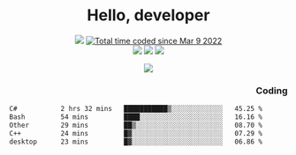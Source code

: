 # <div align='center' >Hello, developer</div>

<div align='center'>
  <a ><img src="https://img.shields.io/badge/dynamic/json?url=https%3A%2F%2Fapi.swo.moe%2Fstats%2Fgithub%2FFree-Aaron-Li&query=count&color=181717&label=GitHub&labelColor=282c34&logo=github&suffix=+follows&cacheSeconds=3600"></a>
  <a href="https://wakatime.com/@fe40087f-8eae-48dc-9950-ad0633db1591"><img src="https://wakatime.com/badge/user/fe40087f-8eae-48dc-9950-ad0633db1591.svg" alt="Total time coded since Mar 9 2022" /></a>
</div>
<div align='center'>
  <a><img src="https://img.shields.io/badge/c%2Fc%2B%2B%2Fc%23-%2375664d"></a> 
  <a><img src="https://img.shields.io/badge/Kotlin%20-%20%2375664D"></a> 
  <a><img src="https://img.shields.io/badge/Shell-75664D"></a> 
</div>

<p align="center">
  <img src="https://readme-typing-svg.demolab.com/?lines=你好!+开发者;Hello!+ developer&font=Fira%20Code&center=true&width=380&height=50&duration=4000&pause=1000">
</p>


<div align='right'>
  <h3>Coding</h3>
</div>

<!--START_SECTION:waka-->

```txt
C#           2 hrs 32 mins   ███████████▒░░░░░░░░░░░░░   45.25 %
Bash         54 mins         ████░░░░░░░░░░░░░░░░░░░░░   16.16 %
Other        29 mins         ██▒░░░░░░░░░░░░░░░░░░░░░░   08.70 %
C++          24 mins         █▓░░░░░░░░░░░░░░░░░░░░░░░   07.29 %
desktop      23 mins         █▓░░░░░░░░░░░░░░░░░░░░░░░   06.86 %
```

<!--END_SECTION:waka-->




